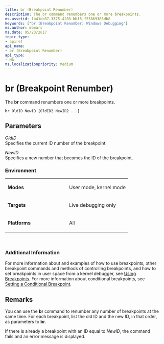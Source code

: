 ```yaml
---
title: br (Breakpoint Renumber)
description: The br command renumbers one or more breakpoints.
ms.assetid: 1b41eb37-3375-4203-bbf5-f55869383db8
keywords: ["br (Breakpoint Renumber) Windows Debugging"]
ms.author: domars
ms.date: 05/23/2017
topic_type:
- apiref
api_name:
- br (Breakpoint Renumber)
api_type:
- NA
ms.localizationpriority: medium
---
```


# br (Breakpoint Renumber)


The **br** command renumbers one or more breakpoints.

```dbgcmd
br OldID NewID [OldID2 NewID2 ...] 
```

## <span id="ddk_cmd_breakpoint_renumber_dbg"></span><span id="DDK_CMD_BREAKPOINT_RENUMBER_DBG"></span>Parameters


<span id="_______OldID______"></span><span id="_______oldid______"></span><span id="_______OLDID______"></span> *OldID*   
Specifies the current ID number of the breakpoint.

<span id="_______NewID______"></span><span id="_______newid______"></span><span id="_______NEWID______"></span> *NewID*   
Specifies a new number that becomes the ID of the breakpoint.

### <span id="Environment"></span><span id="environment"></span><span id="ENVIRONMENT"></span>Environment

<table>
<colgroup>
<col width="50%" />
<col width="50%" />
</colgroup>
<tbody>
<tr class="odd">
<td align="left"><p><strong>Modes</strong></p></td>
<td align="left"><p>User mode, kernel mode</p></td>
</tr>
<tr class="even">
<td align="left"><p><strong>Targets</strong></p></td>
<td align="left"><p>Live debugging only</p></td>
</tr>
<tr class="odd">
<td align="left"><p><strong>Platforms</strong></p></td>
<td align="left"><p>All</p></td>
</tr>
</tbody>
</table>

 

### <span id="Additional_Information"></span><span id="additional_information"></span><span id="ADDITIONAL_INFORMATION"></span>Additional Information

For more information about and examples of how to use breakpoints, other breakpoint commands and methods of controlling breakpoints, and how to set breakpoints in user space from a kernel debugger, see [Using Breakpoints](using-breakpoints.md). For more information about conditional breakpoints, see [Setting a Conditional Breakpoint](setting-a-conditional-breakpoint.md).

Remarks
-------

You can use the **br** command to renumber any number of breakpoints at the same time. For each breakpoint, list the old ID and the new ID, in that order, as parameters to **br**.

If there is already a breakpoint with an ID equal to *NewID*, the command fails and an error message is displayed.

 

 





